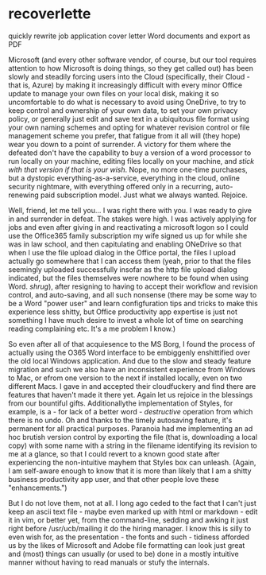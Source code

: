 # recoverlette
quickly rewrite job application cover letter Word documents and export as PDF

Microsoft (and every other software vendor, of course, but our tool requires attention to how Microsoft is doing things, so they get called out) has been slowly and steadily forcing users into the Cloud (specifically, their Cloud - that is, Azure) by making it increasingly difficult with every minor Office update to manage your own files on your local disk, making it so uncomfortable to do what is necessary to avoid using OneDrive, to try to keep control and ownership of your own data, to set your own privacy policy, or generally just edit and save text in a ubiquitous file format using your own naming schemes and opting for whatever revision control or file management scheme you prefer, that fatigue from it all will (they hope) wear you down to a point of surrender. A victory for them where the defeated don't have the capability to buy a version of a word processor to run locally on your machine, editing files locally on your machine, and _stick with that version if that is your wish_. Nope, no more one-time purchases, but a dystopic everything-as-a-service, everything in the cloud, online security nightmare, with everything offered only in a recurring, auto-renewing paid subscription model. Just what we always wanted. Rejoice.

Well, friend, let me tell you... I was right there with you. I was ready to give in and surrender in defeat.  The stakes were high. I was actively applying for jobs and even after giving in and reactivating a microsoft logon so I could use the Office365 family subscription my wife signed us up for while she was in law school, and then capitulating and enabling ONeDrive so that when I use the file upload dialog in the Office portal, the files I upload actually go somewhere that I can access them (yeah, prior to that the files seemingly uploaded successfully insofar as the http file upload dialog indicated, but the files themselves were nowhere to be found when using Word. *shrug*), after resigning to having to accept their workflow and revision control, and auto-saving, and all such nonsense (there may be some way to be a Word "power user" and learn configfuration tips and tricks to make this experience less shitty, but Office productivity app expertise is just not something I have much desire to invest a whole lot of time on searching reading complaining etc. It's a me problem I know.)

So even after all of that acquiesence to the MS Borg, I found the process of actually using the O365 Word interface to be embiggenly enshittified over the old local Windows application. And due to the slow and steady feature migration and such we also have an inconsistent experience from Windows to Mac, or efrom one version to the next if installed locally, even on two different Macs. I gave in and accepted their cloudfuckery and find there are features that haven't made it there yet. Again let us rejoice in the blessings from our bountiful gifts. Additionallythe implementation of Styles, for example, is a - for lack of a better word - _destructive_ operation from which there is no undo. Oh and thanks to the timely autosaving feature, it's permanent for all practical purposes. Paranoia had me implementing an ad hoc brutish version control by exporting the file (that is, downloading a local copy) with some name with a string in the filename identifying its revision to me at a glance, so that I could revert to a known good state after experiencing the non-intuitive mayhem that Styles box can unleash. (Again, I am self-aware enough to know that it is more than likely that I am a shitty business productivity app user, and that other people love these "enhancements.")

But I do not love them, not at all. I long ago ceded to the fact that I can't just keep an ascii text file - maybe even marked up with html or markdown - edit it in vim, or better yet, from the command-line, sedding and awking it just right before /usr/ucb/mailing it do the hiring manager. I know this is silly to even wish for, as the presentation - the fonts and such - tidiness afforded us by the likes of Microsoft and Adobe file formatting can look just great and (most) things can usually (or used to be) done in a mostly intuitive manner without having to read manuals or stufy the internals.



